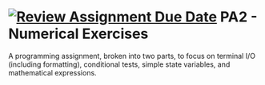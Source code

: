 [![Review Assignment Due Date](https://classroom.github.com/assets/deadline-readme-button-22041afd0340ce965d47ae6ef1cefeee28c7c493a6346c4f15d667ab976d596c.svg)](https://classroom.github.com/a/_XWE6Yg_)
PA2 - Numerical Exercises
=========================
A programming assignment, broken into two parts, to focus on terminal I/O (including formatting), conditional tests, simple state variables, and mathematical expressions.
